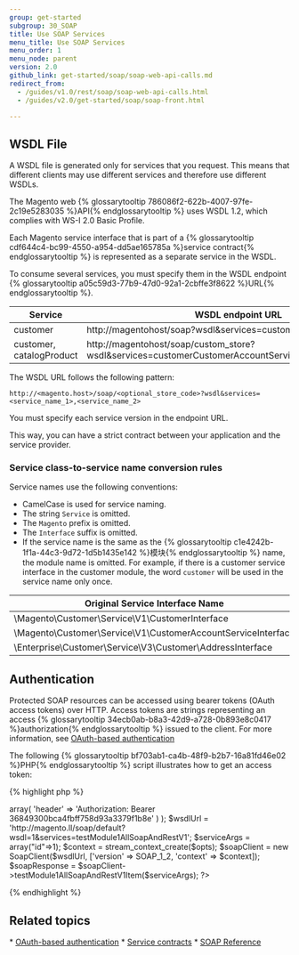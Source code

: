 ```yaml
---
group: get-started
subgroup: 30_SOAP
title: Use SOAP Services
menu_title: Use SOAP Services
menu_order: 1
menu_node: parent
version: 2.0
github_link: get-started/soap/soap-web-api-calls.md
redirect_from:
  - /guides/v1.0/rest/soap/soap-web-api-calls.html
  - /guides/v2.0/get-started/soap/soap-front.html

---
```



<h2 id="wsdl">WSDL File</h2>

A WSDL file is generated only for services that you request. This means that different clients may use different services and therefore use different WSDLs.

The Magento web {% glossarytooltip 786086f2-622b-4007-97fe-2c19e5283035 %}API{% endglossarytooltip %} uses WSDL 1.2, which complies with WS-I 2.0 Basic Profile.

Each Magento service interface that is part of a {% glossarytooltip cdf644c4-bc99-4550-a954-dd5ae165785a %}service contract{% endglossarytooltip %} is represented as a separate service in the WSDL.

To consume several services, you must specify them in the WSDL endpoint {% glossarytooltip a05c59d3-77b9-47d0-92a1-2cbffe3f8622 %}URL{% endglossarytooltip %}.


<table style="width:100%">
   <colgroup>
      <col width="20%">
      <col width="40%">
      <col width="40%">
   </colgroup>
   <thead>
      <tr>
         <th>Service</th>
         <th>WSDL endpoint URL</th>
         <th>Available services</th>
      </tr>
   </thead>
   <tbody>
      <tr>
         <td>customer</td>
         <td>http://magentohost/soap?wsdl&services=customerV1</td>
         <td>\Magento\Customer\Service\V1\CustomerService</td>
      </tr>
       <tr>
         <td>customer, catalogProduct</td>
         <td>http://magentohost/soap/custom_store?wsdl&services=customerCustomerAccountServiceV1,catalogProductV2</td>
         <td>\Magento\Customer\Service\V1\CustomerAccountServiceInterface, \Magento\Catalog\Service\V2\ProductInterface</td>
      </tr>
   </tbody>
</table>

The WSDL URL follows the following pattern:

`http://<magento.host>/soap/<optional_store_code>?wsdl&services=<service_name_1>,<service_name_2>`

You must specify each service version in the endpoint URL.

This way, you can have a strict contract between your application and the service provider.
<h3>Service class-to-service name conversion rules</h3>

Service names use the following conventions:

* CamelCase is used for service naming.
* The string `Service` is omitted.
* The `Magento` prefix is omitted.
* The `Interface` suffix is omitted.
* If the service name is the same as the {% glossarytooltip c1e4242b-1f1a-44c3-9d72-1d5b1435e142 %}模块{% endglossarytooltip %} name, the module name is omitted. For example, if there is a customer service interface in the customer module, the word `customer` will be used in the service name only once.

<table>
<thead>
<tr>
<th>Original Service Interface Name</th>
<th>Service Name</th>
</tr>
</thead>
<tbody>
<tr>
<td>\Magento\Customer\Service\V1\CustomerInterface</td>
<td>customerV1</td>
</tr>
<tr>
<td>\Magento\Customer\Service\V1\CustomerAccountServiceInterface </td>
<td>customerCustomerAccountServiceV1</td>
</tr>
<tr>
<td>\Enterprise\Customer\Service\V3\Customer\AddressInterface</td>
<td>enterpriseCustomerAddressV3</td>
</tr>

</tbody>
</table>

<h2 id="auth">Authentication</h2>

Protected SOAP resources can be accessed using bearer tokens (OAuth access tokens) over HTTP. Access tokens are strings representing an access {% glossarytooltip 34ecb0ab-b8a3-42d9-a728-0b893e8c0417 %}authorization{% endglossarytooltip %} issued to the client. For more information, see <a href="{{ page.baseurl }}/get-started/authentication/gs-authentication-oauth.html">OAuth-based authentication</a>

The following {% glossarytooltip bf703ab1-ca4b-48f9-b2b7-16a81fd46e02 %}PHP{% endglossarytooltip %} script illustrates how to get an access token:

{% highlight php %}
<?php
$opts = array(
            'http'=>array(
                'header' => 'Authorization: Bearer 36849300bca4fbff758d93a3379f1b8e'
            )
        );
$wsdlUrl = 'http://magento.ll/soap/default?wsdl=1&services=testModule1AllSoapAndRestV1';
$serviceArgs = array("id"=>1);

$context = stream_context_create($opts);
$soapClient = new SoapClient($wsdlUrl, ['version' => SOAP_1_2, 'context' => $context]);

$soapResponse = $soapClient->testModule1AllSoapAndRestV1Item($serviceArgs); ?>
{% endhighlight %}

<h2 id="related">Related topics</h2>
* <a href="{{ page.baseurl }}/get-started/authentication/gs-authentication-oauth.html">OAuth-based authentication</a>
* <a href="{{ page.baseurl }}/extension-dev-guide/service-contracts/service-contracts.html">Service contracts</a>
* <a href="{{ page.baseurl }}/soap/bk-soap.html">SOAP Reference</a>
